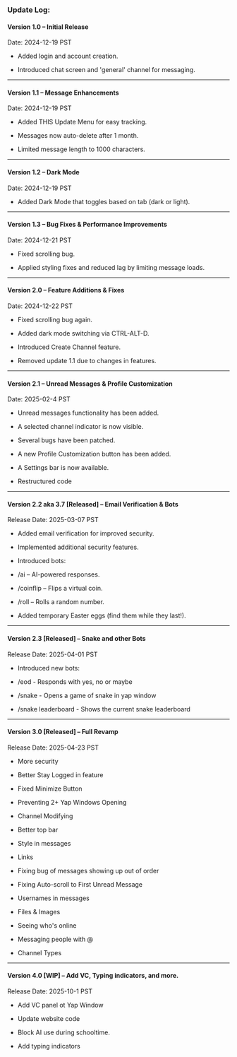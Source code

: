 
### Update Log:

#### Version 1.0 – Initial Release

Date: 2024-12-19 PST

-   Added login and account creation.
    
-   Introduced chat screen and 'general' channel for messaging.
    

----------

#### Version 1.1 – Message Enhancements

Date: 2024-12-19 PST

-   Added THIS Update Menu for easy tracking.
    
-   Messages now auto-delete after 1 month.
    
-   Limited message length to 1000 characters.
    

----------

#### Version 1.2 – Dark Mode

Date: 2024-12-19 PST

-   Added Dark Mode that toggles based on tab (dark or light).
    

----------

#### Version 1.3 – Bug Fixes & Performance Improvements

Date: 2024-12-21 PST

-   Fixed scrolling bug.
    
-   Applied styling fixes and reduced lag by limiting message loads.
    

----------

#### Version 2.0 – Feature Additions & Fixes

Date: 2024-12-22 PST

-   Fixed scrolling bug again.
    
-   Added dark mode switching via CTRL-ALT-D.
    
-   Introduced Create Channel feature.
    
-   Removed update 1.1 due to changes in features.
    

----------

#### Version 2.1 – Unread Messages & Profile Customization

Date: 2025-02-4 PST

-   Unread messages functionality has been added.
    
-   A selected channel indicator is now visible.
    
-   Several bugs have been patched.
    
-   A new Profile Customization button has been added.
    
-   A Settings bar is now available.
    
-   Restructured code
    

----------

#### Version 2.2 aka 3.7 [Released] – Email Verification & Bots

Release Date: 2025-03-07 PST

-   Added email verification for improved security.
    
-   Implemented additional security features.
    
-   Introduced bots:
    

-   /ai – AI-powered responses.
    
-   /coinflip – Flips a virtual coin.
    
-   /roll – Rolls a random number.
    

-   Added temporary Easter eggs (find them while they last!).
    

----------

#### Version 2.3 [Released] – Snake and other Bots

Release Date: 2025-04-01 PST

-   Introduced new bots:
    

-   /eod - Responds with yes, no or maybe
    
-   /snake - Opens a game of snake in yap window
    
-   /snake leaderboard - Shows the current snake leaderboard
    

----------

#### Version 3.0 [Released] – Full Revamp

Release Date: 2025-04-23 PST

-   More security
    
-   Better Stay Logged in feature
    
-   Fixed Minimize Button
    
-   Preventing 2+ Yap Windows Opening
    
-   Channel Modifying
    
-   Better top bar
    
-   Style in messages
    
-   Links
    
-   Fixing bug of messages showing up out of order
    
-   Fixing Auto-scroll to First Unread Message
    
-   Usernames in messages
    
-   Files & Images
    
-   Seeing who's online
    
-   Messaging people with @
    
-   Channel Types
    

----------

#### Version 4.0 [WIP] – Add VC, Typing indicators, and more.

Release Date: 2025-10-1 PST

-   Add VC panel ot Yap Window
    
-   Update website code
    
-   Block AI use during schooltime.
    
-   Add typing indicators